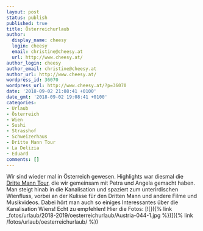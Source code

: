 ```yaml
---
layout: post
status: publish
published: true
title: Österreichurlaub
author:
  display_name: cheesy
  login: cheesy
  email: christine@cheesy.at
  url: http://www.cheesy.at/
author_login: cheesy
author_email: christine@cheesy.at
author_url: http://www.cheesy.at/
wordpress_id: 36070
wordpress_url: http://www.cheesy.at/?p=36070
date: '2018-09-02 21:08:41 +0100'
date_gmt: '2018-09-02 19:08:41 +0100'
categories:
- Urlaub
- Österreich
- Wien
- Sushi
- Strasshof
- Schweizerhaus
- Dritte Mann Tour
- La Delizia
- Eduard
comments: []
---
```

Wir sind wieder mal in Österreich gewesen.
Highlights war diesmal die [Dritte Mann Tour](https://www.drittemanntour.at/), die wir gemeinsam mit Petra und Angela gemacht haben. Man steigt hinab in die Kanalisation und spaziert zum unterirdischen Wienfluss, vorbei an der Kulisse für den Dritten Mann und andere Filme und Musikvideos. Dabei hört man auch so einiges Interessantes über die Kanalisation Wiens! Echt zu empfehlen!
Hier die Fotos:
[![]({% link _fotos/urlaub/2018-2019/oesterreichurlaub/Austria-044-1.jpg %})]({% link /fotos/urlaub/oesterreichurlaub/ %})
